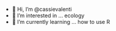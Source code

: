 - 👋 Hi, I’m @cassievalenti
- 👀 I’m interested in ... ecology
- 🌱 I’m currently learning ... how to use R

<!---
cassievalenti/cassievalenti is a ✨ special ✨ repository because its `README.md` (this file) appears on your GitHub profile.
You can click the Preview link to take a look at your changes.
--->

